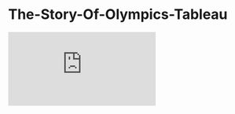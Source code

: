 # The-Story-Of-Olympics-Tableau
![dashbord](https://github.com/Neha29Pereira/The-Story-Of-Olympics-Tableau/blob/main/DASHBOARD.pdf)
